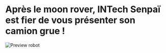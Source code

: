 # Après le moon rover, INTech Senpaï est fier de vous présenter son camion grue !

![Preview robot](https://raw.githubusercontent.com/INTechSenpai/eurobotruck/master/resources/preview_intech-senpai.png)


